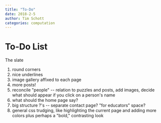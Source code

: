 ```yaml
---
title: "To-Do"
date: 2018-2-5
author: Tim Schott
categories: computation
---
```



# To-Do List


The slate
1. round corners
2. nice underlines
3. image gallery affixed to each page
4. more posts!
5. reconcile "people" -- relation to puzzles and posts, add images, decide what should appear if you click on a person's name
6. what should the home page say?
7. big structure ?'s -- separate contact page? "for educators" space? 
8. general css trudging, like highlighting the current page and adding more colors plus perhaps a "bold," contrasting look
